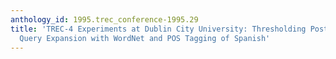 ```yaml
---
anthology_id: 1995.trec_conference-1995.29
title: 'TREC-4 Experiments at Dublin City University: Thresholding Posting Lists,
  Query Expansion with WordNet and POS Tagging of Spanish'
---
```

